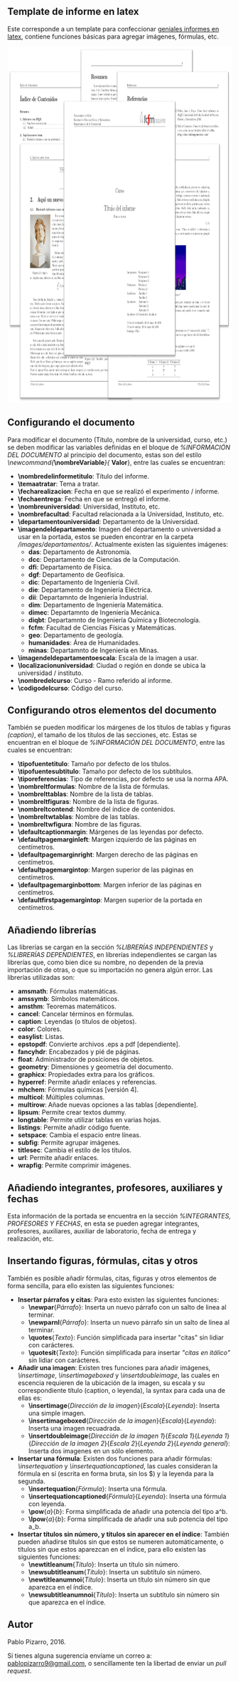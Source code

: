 ## Template de informe en latex
Este corresponde a un template para confeccionar [geniales informes en latex](https://github.com/ppizarror/Template-Informe/blob/master/Informe.pdf), contiene funciones básicas para agregar imágenes, fórmulas, etc.

<p align="center">
  <img src="https://raw.githubusercontent.com/ppizarror/ppizarror.github.io/master/resources/images/informe/informe_data.png" alt="Informe" width="800px" height="800px"/>
</p>

## Configurando el documento
Para modificar el documento (Título, nombre de la universidad, curso, etc.) se deben modificar las variables definidas en el bloque de *%INFORMACIÓN DEL DOCUMENTO* al principio del documento, estas son del estilo _\newcommand{_**\nombreVariable**_}{_ **Valor**}, entre las cuales se encuentran:
+ **\nombredelinformetitulo**: Título del informe.
+ **\temaatratar**: Tema a tratar.
+ **\fecharealizacion**: Fecha en que se realizó el experimento / informe.
+ **\fechaentrega**: Fecha en que se entregó el informe.
+ **\nombreuniversidad**: Universidad, Instituto, etc.
+ **\nombrefacultad**: Facultad relacionada a la Universidad, Instituto, etc.
+ **\departamentouniversidad**: Departamento de la Universidad.
+ **\imagendeldepartamento**: Imagen del departamento o universidad a usar en la portada, estos se pueden encontrar en la carpeta _/images/departamentos/_. Actualmente existen las siguientes imágenes:
  - **das**: Departamento de Astronomía.
  - **dcc**: Departamento de Ciencias de la Computación.
  - **dfi**: Departamento de Física.
  - **dgf**: Departamento de Geofísica.
  - **dic**: Departamento de Ingeniería Civil.
  - **die**: Departamento de Ingeniería Eléctrica.
  - **dii**: Departamnto de Ingeniería Industrial.
  - **dim**: Departamento de Ingeniería Matemática.
  - **dimec**: Departamnto de Ingeniería Mecánica.
  - **diqbt**: Departamnto de Ingeniería Química y Biotecnología.
  - **fcfm**: Facultad de Ciencias Físicas y Matemáticas.
  - **geo**: Departamento de geología.
  - **humanidades**: Área de Humanidades.
  - **minas**: Departamnto de Ingeniería en Minas.
+ **\imagendeldepartamentoescala**: Escala de la imagen a usar.
+ **\localizacionuniversidad**: Ciudad o región en donde se ubica la universidad / instituto.
+ **\nombredelcurso**: Curso - Ramo referido al informe.
+ **\codigodelcurso**: Código del curso.

## Configurando otros elementos del documento
También se pueden modificar los márgenes de los títulos de tablas y figuras _(caption)_, el tamaño de los títulos de las secciones, etc. Estas se encuentran en el bloque de *%INFORMACIÓN DEL DOCUMENTO*, entre las cuales se encuentran:
+ **\tipofuentetitulo**: Tamaño por defecto de los títulos.
+ **\tipofuentesubtitulo**: Tamaño por defecto de los subtítulos.
+ **\tiporeferencias**: Tipo de referencias, por defecto se usa la norma APA.
+ **\nombreltformulas**: Nombre de la lista de fórmulas.
+ **\nombrelttablas**: Nombre de la lista de tablas.
+ **\nombreltfiguras**: Nombre de la lista de figuras.
+ **\nombreltcontend**: Nombre del índice de contenidos.
+ **\nombreltwtablas**: Nombre de las tablas.
+ **\nombreltwfigura**: Nombre de las figuras.
+ **\defaultcaptionmargin**: Márgenes de las leyendas por defecto.
+ **\defaultpagemarginleft**: Margen izquierdo de las páginas en centímetros.
+ **\defaultpagemarginright**: Margen derecho de las páginas en centímetros.
+ **\defaultpagemargintop**: Margen superior de las páginas en centímetros.
+ **\defaultpagemarginbottom**: Margen inferior de las páginas en centímetros.
+ **\defaultfirstpagemargintop**: Margen superior de la portada en centímetros.

## Añadiendo librerías
Las librerías se cargan en la sección *%LIBRERÍAS INDEPENDIENTES* y *%LIBRERÍAS DEPENDIENTES*, en librerías independientes se cargan las librerías que, como bien dice su nombre, no dependen de la previa importación de otras, o que su importación no genera algún error. Las librerías utilizadas son:
+ **amsmath**: Fórmulas matemáticas.
+ **amssymb**: Símbolos matemáticos.
+ **amsthm**: Teoremas matemáticos.
+ **cancel**: Cancelar términos en fórmulas.
+ **caption**: Leyendas (o títulos de objetos).
+ **color**: Colores.
+ **easylist**: Listas.
+ **epstopdf**: Convierte archivos .eps a pdf [dependiente].
+ **fancyhdr**: Encabezados y pié de páginas.
+ **float**: Administrador de posiciones de objetos.
+ **geometry**: Dimensiones y geometría del documento.
+ **graphicx**: Propiedades extra para los gráficos.
+ **hyperref**: Permite añadir enlaces y referencias.
+ **mhchem**:	Fórmulas químicas [versión 4].
+ **multicol**: Múltiples columnas.
+ **multirow**: Añade nuevas opciones a las tablas [dependiente].
+ **lipsum**: Permite crear textos dummy.
+ **longtable**: Permite utilizar tablas en varias hojas.
+ **listings**: Permite añadir código fuente.
+ **setspace**: Cambia el espacio entre líneas.
+ **subfig**: Permite agrupar imágenes.
+ **titlesec**: Cambia el estilo de los títulos.
+ **url**: Permite añadir enlaces.
+ **wrapfig**: Permite comprimir imágenes.

## Añadiendo integrantes, profesores, auxiliares y fechas
Esta información de la portada se encuentra en la sección *%INTEGRANTES, PROFESORES Y FECHAS*, en esta se pueden agregar integrantes, profesores, auxiliares, auxiliar de laboratorio, fecha de entrega y realización, etc.

## Insertando figuras, fórmulas, citas y otros
También es posible añadir fórmulas, citas, figuras y otros elementos de forma sencilla, para ello existen las siguientes funciones:
+ **Insertar párrafos y citas**: Para esto existen las siguientes funciones:
  - **\newpar**{*Párrafo*}: Inserta un nuevo párrafo con un salto de linea al terminar.
  - **\newparnl**{*Párrafo*}: Inserta un nuevo párrafo sin un salto de linea al terminar.
  - **\quotes**{*Texto*}: Función simplificada para insertar "citas" sin lidiar con carácteres.
  - **\quotesit**{*Texto*}: Función simplificada para insertar _"citas en itálico"_ sin lidiar con carácteres.
+ **Añadir una imagen**: Existen tres funciones para añadir imágenes, _\insertimage_, _\insertimageboxed_ y _\insertdoubleimage_, las cuales en escencia requieren de la ubicación de la imagen, su escala y su correspondiente título (caption, o leyenda), la syntax para cada una de ellas es:
  - **\insertimage**{*Dirección de la imagen*}{*Escala*}{*Leyenda*}: Inserta una simple imagen.
  - **\insertimageboxed**{*Dirección de la imagen*}{*Escala*}{*Leyenda*}: Inserta una imagen recuadrada.
  - **\insertdoubleimage**{*Dirección de la imagen 1*}{*Escala 1*}{*Leyenda 1*}{*Dirección de la imagen 2*}{*Escala 2*}{*Leyenda 2*}{*Leyenda general*}: Inserta dos imagenes en un sólo elemento.
+ **Insertar una fórmula**: Existen dos funciones para añadir fórmulas: _\insertequation_ y _\insertequationcaptioned_, las cuales consideran la fórmula en sí (escrita en forma bruta, sin los $) y la leyenda para la segunda.
    - **\insertequation**{*Fórmula*}: Inserta una fórmula.
    - **\insertequationcaptioned**{*Fórmula*}{*Leyenda*}: Inserta una fórmula con leyenda.
    - **\pow**{*a*}{*b*}: Forma simplificada de añadir una potencia del tipo a^b.
    - **\lpow**{*a*}{*b*}: Forma simplificada de añadir una sub potencia del tipo a_b.
+ **Insertar títulos sin número, y títulos sin aparecer en el índice**: También pueden añadirse títulos sin que estos se numeren automáticamente, o títulos sin que estos aparezcan en el índice, para ello existen las siguientes funciones:
  - **\newtitleanum**{*Título*}: Inserta un título sin número.
  - **\newsubtitleanum**{*Título*}: Inserta un subtítulo sin número.
  - **\newtitleanumnoi**{*Título*}: Inserta un título sin número sin que aparezca en el índice.
  - **\newsubtitleanumnoi**{*Título*}: Inserta un subtítulo sin número sin que aparezca en el índice.

## Autor
Pablo Pizarro, 2016.

Si tienes alguna sugerencia envíame un correo a: [pablopizarro9@gmail.com](mailto:pablopizarro9@gmail.com), o sencillamente ten la libertad de enviar un _pull request_.
